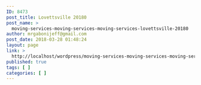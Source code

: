 ```yaml
---
ID: 8473
post_title: Lovettsville 20180
post_name: >
  moving-services-moving-services-moving-services-lovettsville-20180
author: mrgabonijeff@gmail.com
post_date: 2018-03-28 01:48:24
layout: page
link: >
  http://localhost/wordpress/moving-services-moving-services-moving-services-lovettsville-20180/
published: true
tags: [ ]
categories: [ ]
---
```

